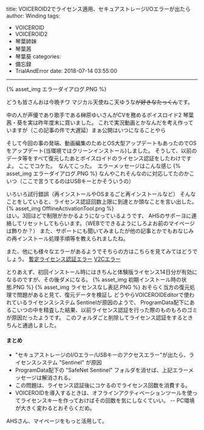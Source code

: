 title: VOICEROID2でライセンス適用、セキュアストレージI/Oエラーが出たら
author: Winding
tags:
  - VOICEROID
  - VOICEROID2
  - 琴葉姉妹
  - 琴葉茜
  - 琴葉葵
categories:
  - 備忘録
  - TrialAndError
date: 2018-07-14 03:55:00
---
{% asset_img エラーダイアログ.PNG %}

どうも皆さんおは今晩チワ
マジカル天使ねこ天ゆうな<s>が好きなたっくん</s>です。
<!-- more -->

中の人が<!--エロゲ他-->声優であり歌手である榊原ゆいさんがCVを務めるボイスロイド2 琴葉茜・葵を実は昨年度末に買いました。
これで実況動画とかなんだを考え作っていますが（この記事の件で大遅延）まぁ公開はいつになることやら

そして今回の事の発端、動画編集のためとOS大型アップデートもあったのでOSをアップデート(当環境ではクリーンインストール)しました。
そうして、以前のデータ等をすべて復元したあとボイスロイドのライセンス認証をしたわけですよ。
ここでコケた。　なんてこった。　エラーメッセージはこんな感じ
{% asset_img エラーダイアログ.PNG %}
なんやこれそんなのに対応してたのかこいつ（ここで言うてるのはUSBキーとかそういうの）

いろいろ試行錯誤（再インストールやOSまるごと再インストールなど）
そんなことをしていると、ライセンス認証回数上限に到達とか頭なことを言い出した。
{% asset_img OfflineActivationTool.png %}<br>
はい。3回ほどで制限がかかるようになっているようです、
AHSのサポーヨに連絡してリセットしてもらいます。（WEBでできるようにしろよお前のマイページは飾りか？）
また、サポートにも聞いてみましたが他の記事とかでもおなじみの再インストール処理手順等を教えられましたね。

また、他にも様々なエラーがあるようでそちらの方はこちらを見てみてはどうでしょう。
[暫定ライセンス認証エラー](https://writer.hateblo.jp/entry/2017/06/09/222237)
[V2Cエラー](https://prfac.com/voiceroid-license-error/)

とりあえず、初回インストール時にはきちんと体験版ライセンス14日分が有効になるのですが、その後ダメになる。
{% asset_img 初期インストール時の状態.PNG %}
{% asset_img ライセンスなし表記.PNG %}
おそらく当方の復元処理で問題があると見て、復元データを検証し
どうやらVOICEROIDEditorで使われているライセンスシステム Sentinelが原因のようで、
ProgramData配下にあるこいつの中を精査した結果、以前ライセンス認証を行った際のものもろのゴミが原因だったようです。
このフォルダごと削除してライセンス認証をするときちんと通過しました。

#### まとめ

- "セキュアストレージのI/Oエラー/USBキーのアクセスエラー"が出たら、ライセンスシステム "Sentinel" が原因
- ProgramData配下の "SafeNet Sentinel" フォルダを消せば、上記エラーメッセージは解消される。
- この問題は、ライセンス認証後にコケるのでライセンス回数を消費する。
- VOICEROIDを導入するときは、オフラインアクティベーションツールを使ってライセンスキーを作っておけばその回数を気にしなくていい。
-- PC環境が大きく変わるとおそらくだめ。

AHSさん、マイページをもっと活用して。


<!-- MEMO 


暫定ライセンス認証エラー
https://writer.hateblo.jp/entry/2017/06/09/222237

https://togetter.com/li/1035806

-->